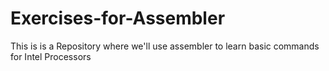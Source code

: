 # Exercises-for-Assembler
This is is a Repository where we'll use assembler to learn basic commands for Intel Processors

